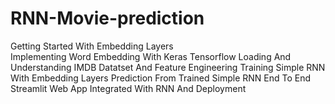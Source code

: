 # RNN-Movie-prediction
 Getting Started With Embedding Layers\
 Implementing Word Embedding With Keras Tensorflow
 Loading And Understanding IMDB Datatset And Feature Engineering
  Training Simple RNN With Embedding Layers
  Prediction From Trained Simple RNN
  End To End Streamlit Web App Integrated With RNN And Deployment
